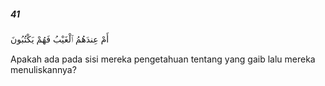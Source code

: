 ##### 41

<span class="ayah">أَمْ عِندَهُمُ ٱلْغَيْبُ فَهُمْ يَكْتُبُونَ</span>

<span class="ayah_translation">Apakah ada pada sisi mereka pengetahuan tentang yang gaib lalu mereka menuliskannya?</span>
